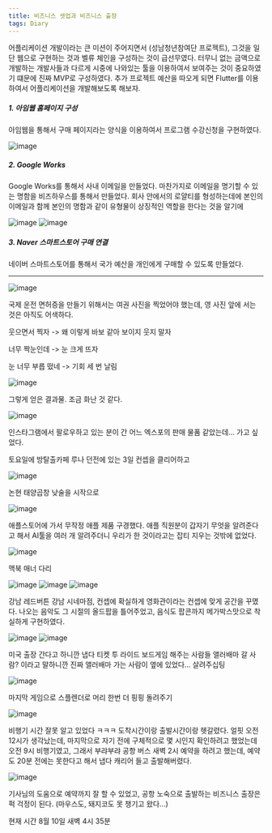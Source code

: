 ```yaml
---
title: 비즈니스 셋업과 비즈니스 출장
tags: Diary
---
```


어플리케이션 개발이라는 큰 미션이 주어지면서 (성남청년참여단 프로젝트), 그것을 일단 웹으로 구현하는 것과 벨류 체인을 구성하는 것이 급선무였다. 터무니 없는 금액으로 개발하는 개발사들과 다르게 시중에 나와있는 툴을 이용하여서 보여주는 것이 중요하였기 떄문에 진짜 MVP로 구성하였다. 추가 프로젝트 예산을 따오게 되면 Flutter를 이용하여서 어플리케이션을 개발해보도록 해보자.

##### 1. 아임웹 홈페이지 구성

아임웹을 통해서 구매 페이지라는 양식을 이용하여서 프로그램 수강신청을 구현하였다. 

 ![image](/assets/images/250809-01.png)

##### 2. Google Works

Google Works를 통해서 사내 이메일을 만들었다. 마찬가지로 이메일을 명기할 수 있는 명함을 비즈하우스를 통해서 만들었다. 회사 안에서의 로얄티를 형성하는데에 본인의 이메일과 함께 본인의 명함과 같이 유형물이 상징적인 역할을 한다는 것을 알기에 

![image](/assets/images/250809-02.png)
![image](/assets/images/250809-03.png)

##### 3. Naver 스마트스토어 구매 연결

네이버 스마트스토어를 통해서 국가 예산을 개인에게 구매할 수 있도록 만들었다.

---

![image](/assets/images/250809_여권사진.jpeg)

국제 운전 면허증을 만들기 위해서는 여권 사진을 찍었어야 했는데, 영 사진 앞에 서는 것은 아직도 어색하다.

웃으면서 찍자 -> 왜 이렇게 바보 같아 보이지 웃지 말자

너무 짝눈인데 -> 눈 크게 뜨자

눈 너무 부릅 떴네 -> 기회 세 번 날림

![image](/assets/images/250809_국제운전.jpeg)

그렇게 얻은 결과물. 조금 화난 것 같다.


![image](/assets/images/250809-04.jpeg)

인스타그램에서 팔로우하고 있는 분이 간 어느 엑스포의 판매 물품 같았는데... 가고 싶었다.


토요일에 방탈출카페 루나 던전에 있는 3일 컨셉을 클리어하고 

![image](/assets/images/250809_태양곱창.jpeg)

논현 태양곱창 낮술을 시작으로 

![image](/assets/images/250809_애플.jpeg)

애플스토어에 가서 무작정 애플 제품 구경했다. 애플 직원분이 갑자기 무엇을 알려준다고 해서 AI툴을 여러 개 알려주더니 우리가 한 것이라고는 잡티 지우는 것밖에 없었다.

![image](/assets/images/250809_맥북.jpeg)

맥북 매너 다리

![image](/assets/images/250809-06.jpeg)
![image](/assets/images/250809-07.jpeg)
![image](/assets/images/250809-08.jpeg)

강남 레드버튼 강남 시네마점, 컨셉에 확실하게 영화관이라는 컨셉에 맞게 공간을 꾸몄다. 나오는 음악도 그 시절의 올드팝을 틀어주었고, 음식도 팝콘까지 메가박스맛으로 착실하게 구현하였다.

![image](/assets/images/250809-09.jpeg)
![image](/assets/images/250809-10.jpeg)

미국 출장 간다고 하니깐 냅다 티켓 투 라이드 보드게임 해주는 사람들
앨러배마 갈 사람? 이라고 말하니깐 진짜 앨러배마 가는 사람이 옆에 있었다...
살려주십팅

![image](/assets/images/250809-11.jpeg)

마지막 게임으로 스플렌더로 머리 한번 더 핑핑 돌려주기

![image](/assets/images/250809-12.jpeg)

 비행기 시간 잘못 알고 있었다 ㅋㅋㅋ 도착시간이랑 출발시간이랑 헷갈렸다. 얼핏 오전 12시가 생각났는데, 마지막으로 자기 전에 구체적으로 몇 시인지 확인하려고 했었는데 오전 9시 비행기였고, 그래서 부랴부랴 공항 버스 새벽 2시 예약을 하려고 했는데, 예약도 20분 전에는 못한다고 해서 냅다 캐리어 들고 출발해버렸다. 
  
![image](/assets/images/250809-13.jpeg)

 기사님의 도움으로 예약까지 잘 할 수 있었고, 공항 노숙으로 출발하는 비즈니스 출장은 퍽 걱정이 된다. (마우스도, 돼지코도 못 챙기고 왔다...)

 현재 시간 8월 10일 새벽 4시 35분
